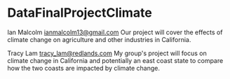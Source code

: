# DataFinalProjectClimate

Ian Malcolm
ianmalcolm13@gmail.com
Our project will cover the effects of climate change on agriculture and other industries in California.

Tracy Lam
tracy_lam@redlands.com
My group's project will focus on climate change in California and potentially an east coast state to compare how the two coasts are impacted by climate change.